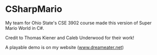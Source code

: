 # CSharpMario

My team for Ohio State's CSE 3902 course made this version of Super Mario World in C#.

Credit to Thomas Kiener and Caleb Underwood for their work!

A playable demo is on my website (www.dreameater.net)
